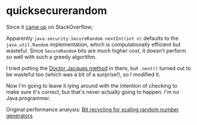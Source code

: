 quicksecurerandom
=================
Since it [came up](http://stackoverflow.com/a/17749722/2417578) on
StackOverflow;

Apparently `java.security.SecureRandom.nextInt(int n)` defaults to the
`java.util.Random` implementation, which is computationally efficient but
wasteful.  Since `SecureRandom` bits are much higher cost, it doesn't perform
so well with such a greedy algorithm.

I tried putting the [Doctor Jacques method](http://mathforum.org/library/drmath/view/65653.html)
in there, but `.next()` turned out to be wasteful too (which was a bit of a
surprise!), so I modified it.

Now I'm going to leave it lying around with the intention of checking to make
sure it's correct, but that's never actually going to happen.  I'm no Java
programmer.

Original performance analysis:
[Bit recycling for scaling random number generators](http://arxiv.org/pdf/1012.4290.pdf)
